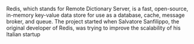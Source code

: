 Redis, which stands for Remote Dictionary Server, is a fast, open-source, in-memory key-value data store for use as a database, cache, message broker, and queue. The project started when Salvatore Sanfilippo, the original developer of Redis, was trying to improve the scalability of his Italian startup
